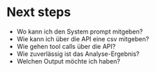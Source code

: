 # Next steps

- Wo kann ich den System prompt mitgeben?
- Wie kann ich über die API eine csv mitgeben?
- Wie gehen tool calls über die API?
- Wie zuverlässig ist das Analyse-Ergebnis?
- Welchen Output möchte ich haben?